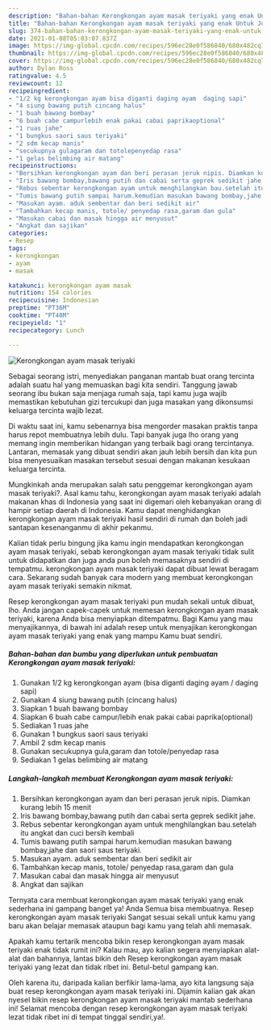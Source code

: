```yaml
---
description: "Bahan-bahan Kerongkongan ayam masak teriyaki yang enak Untuk Jualan"
title: "Bahan-bahan Kerongkongan ayam masak teriyaki yang enak Untuk Jualan"
slug: 374-bahan-bahan-kerongkongan-ayam-masak-teriyaki-yang-enak-untuk-jualan
date: 2021-01-08T05:03:07.837Z
image: https://img-global.cpcdn.com/recipes/596ec28e0f586840/680x482cq70/kerongkongan-ayam-masak-teriyaki-foto-resep-utama.jpg
thumbnail: https://img-global.cpcdn.com/recipes/596ec28e0f586840/680x482cq70/kerongkongan-ayam-masak-teriyaki-foto-resep-utama.jpg
cover: https://img-global.cpcdn.com/recipes/596ec28e0f586840/680x482cq70/kerongkongan-ayam-masak-teriyaki-foto-resep-utama.jpg
author: Dylan Ross
ratingvalue: 4.5
reviewcount: 12
recipeingredient:
- "1/2 kg kerongkongan ayam bisa diganti daging ayam  daging sapi"
- "4 siung bawang putih cincang halus"
- "1 buah bawang bombay"
- "6 buah cabe campurlebih enak pakai cabai paprikaoptional"
- "1 ruas jahe"
- "1 bungkus saori saus teriyaki"
- "2 sdm kecap manis"
- "secukupnya gulagaram dan totolepenyedap rasa"
- "1 gelas belimbing air matang"
recipeinstructions:
- "Bersihkan kerongkongan ayam dan beri perasan jeruk nipis. Diamkan kurang lebih 15 menit"
- "Iris bawang bombay,bawang putih dan cabai serta geprek sedikit jahe."
- "Rebus sebentar kerongkongan ayam untuk menghilangkan bau.setelah itu angkat dan cuci bersih kembali"
- "Tumis bawang putih sampai harum.kemudian masukan bawang bombay,jahe dan saori saus teriyaki."
- "Masukan ayam. aduk sembentar dan beri sedikit air"
- "Tambahkan kecap manis, totole/ penyedap rasa,garam dan gula"
- "Masukan cabai dan masak hingga air menyusut"
- "Angkat dan sajikan"
categories:
- Resep
tags:
- kerongkongan
- ayam
- masak

katakunci: kerongkongan ayam masak 
nutrition: 154 calories
recipecuisine: Indonesian
preptime: "PT36M"
cooktime: "PT48M"
recipeyield: "1"
recipecategory: Lunch

---
```



![Kerongkongan ayam masak teriyaki](https://img-global.cpcdn.com/recipes/596ec28e0f586840/680x482cq70/kerongkongan-ayam-masak-teriyaki-foto-resep-utama.jpg)

Sebagai seorang istri, menyediakan panganan mantab buat orang tercinta adalah suatu hal yang memuaskan bagi kita sendiri. Tanggung jawab seorang ibu bukan saja menjaga rumah saja, tapi kamu juga wajib memastikan kebutuhan gizi tercukupi dan juga masakan yang dikonsumsi keluarga tercinta wajib lezat.

Di waktu  saat ini, kamu sebenarnya bisa mengorder masakan praktis tanpa harus repot membuatnya lebih dulu. Tapi banyak juga lho orang yang memang ingin memberikan hidangan yang terbaik bagi orang tercintanya. Lantaran, memasak yang dibuat sendiri akan jauh lebih bersih dan kita pun bisa menyesuaikan masakan tersebut sesuai dengan makanan kesukaan keluarga tercinta. 



Mungkinkah anda merupakan salah satu penggemar kerongkongan ayam masak teriyaki?. Asal kamu tahu, kerongkongan ayam masak teriyaki adalah makanan khas di Indonesia yang saat ini digemari oleh kebanyakan orang di hampir setiap daerah di Indonesia. Kamu dapat menghidangkan kerongkongan ayam masak teriyaki hasil sendiri di rumah dan boleh jadi santapan kesenanganmu di akhir pekanmu.

Kalian tidak perlu bingung jika kamu ingin mendapatkan kerongkongan ayam masak teriyaki, sebab kerongkongan ayam masak teriyaki tidak sulit untuk didapatkan dan juga anda pun boleh memasaknya sendiri di tempatmu. kerongkongan ayam masak teriyaki dapat dibuat lewat beragam cara. Sekarang sudah banyak cara modern yang membuat kerongkongan ayam masak teriyaki semakin nikmat.

Resep kerongkongan ayam masak teriyaki pun mudah sekali untuk dibuat, lho. Anda jangan capek-capek untuk memesan kerongkongan ayam masak teriyaki, karena Anda bisa menyiapkan ditempatmu. Bagi Kamu yang mau menyajikannya, di bawah ini adalah resep untuk menyajikan kerongkongan ayam masak teriyaki yang enak yang mampu Kamu buat sendiri.

<!--inarticleads1-->

##### Bahan-bahan dan bumbu yang diperlukan untuk pembuatan Kerongkongan ayam masak teriyaki:

1. Gunakan 1/2 kg kerongkongan ayam (bisa diganti daging ayam / daging sapi)
1. Gunakan 4 siung bawang putih (cincang halus)
1. Siapkan 1 buah bawang bombay
1. Siapkan 6 buah cabe campur/lebih enak pakai cabai paprika(optional)
1. Sediakan 1 ruas jahe
1. Gunakan 1 bungkus saori saus teriyaki
1. Ambil 2 sdm kecap manis
1. Gunakan secukupnya gula,garam dan totole/penyedap rasa
1. Sediakan 1 gelas belimbing air matang




<!--inarticleads2-->

##### Langkah-langkah membuat Kerongkongan ayam masak teriyaki:

1. Bersihkan kerongkongan ayam dan beri perasan jeruk nipis. Diamkan kurang lebih 15 menit
1. Iris bawang bombay,bawang putih dan cabai serta geprek sedikit jahe.
1. Rebus sebentar kerongkongan ayam untuk menghilangkan bau.setelah itu angkat dan cuci bersih kembali
1. Tumis bawang putih sampai harum.kemudian masukan bawang bombay,jahe dan saori saus teriyaki.
1. Masukan ayam. aduk sembentar dan beri sedikit air
1. Tambahkan kecap manis, totole/ penyedap rasa,garam dan gula
1. Masukan cabai dan masak hingga air menyusut
1. Angkat dan sajikan




Ternyata cara membuat kerongkongan ayam masak teriyaki yang enak sederhana ini gampang banget ya! Anda Semua bisa membuatnya. Resep kerongkongan ayam masak teriyaki Sangat sesuai sekali untuk kamu yang baru akan belajar memasak ataupun bagi kamu yang telah ahli memasak.

Apakah kamu tertarik mencoba bikin resep kerongkongan ayam masak teriyaki enak tidak rumit ini? Kalau mau, ayo kalian segera menyiapkan alat-alat dan bahannya, lantas bikin deh Resep kerongkongan ayam masak teriyaki yang lezat dan tidak ribet ini. Betul-betul gampang kan. 

Oleh karena itu, daripada kalian berfikir lama-lama, ayo kita langsung saja buat resep kerongkongan ayam masak teriyaki ini. Dijamin kalian gak akan nyesel bikin resep kerongkongan ayam masak teriyaki mantab sederhana ini! Selamat mencoba dengan resep kerongkongan ayam masak teriyaki lezat tidak ribet ini di tempat tinggal sendiri,ya!.

